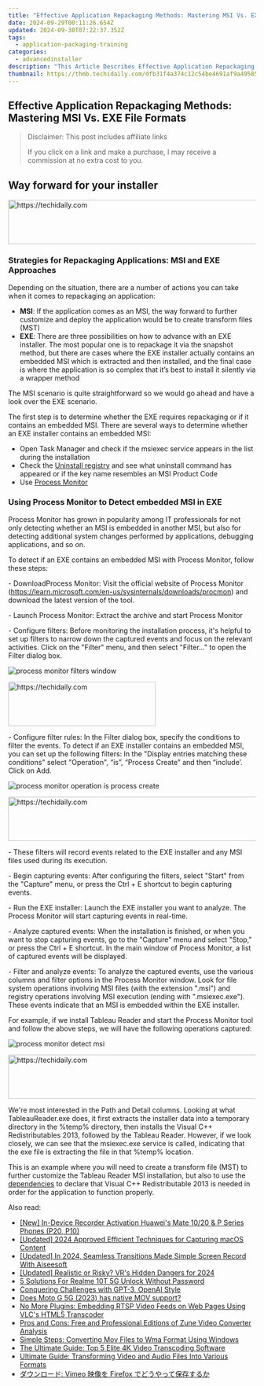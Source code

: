 ```yaml
---
title: "Effective Application Repackaging Methods: Mastering MSI Vs. EXE File Formats"
date: 2024-09-29T00:11:26.654Z
updated: 2024-09-30T07:22:37.352Z
tags:
  - application-packaging-training
categories:
  - advancedinstaller
description: "This Article Describes Effective Application Repackaging Methods: Mastering MSI Vs. EXE File Formats"
thumbnail: https://thmb.techidaily.com/dfb31f4a374c12c54be4691af9a495853d8fa50fd8b2538ecaa291b275493185.jpg
---
```


## Effective Application Repackaging Methods: Mastering MSI Vs. EXE File Formats

>  Disclaimer: This post includes affiliate links
>
>  If you click on a link and make a purchase, I may receive a commission at no extra cost to you.
>

## Way forward for your installer

<!-- affiliate ads begin -->
<a href="https://aligracehair.sjv.io/c/5597632/1902324/19272" target="_top" id="1902324">
  <img src="//a.impactradius-go.com/display-ad/19272-1902324" border="0" alt="https://techidaily.com" width="728" height="90"/>
</a>
<img height="0" width="0" src="https://aligracehair.sjv.io/i/5597632/1902324/19272" style="position:absolute;visibility:hidden;" border="0" />
<!-- affiliate ads end -->

### Strategies for Repackaging Applications: MSI and EXE Approaches

Depending on the situation, there are a number of actions you can take when it comes to repackaging an application:

* **MSI**: If the application comes as an MSI, the way forward to further customize and deploy the application would be to create transform files (MST)
* **EXE**: There are three possibilities on how to advance with an EXE installer. The most popular one is to repackage it via the snapshot method, but there are cases where the EXE installer actually contains an embedded MSI which is extracted and then installed, and the final case is where the application is so complex that it’s best to install it silently via a wrapper method

The MSI scenario is quite straightforward so we would go ahead and have a look over the EXE scenario.

The first step is to determine whether the EXE requires repackaging or if it contains an embedded MSI. There are several ways to determine whether an EXE installer contains an embedded MSI:

* Open Task Manager and check if the msiexec service appears in the list during the installation
* Check the [Uninstall registry](https://tools.techidaily.com/advancedinstaller/products/) and see what uninstall command has appeared or if the key name resembles an MSI Product Code
* Use [Process Monitor](https://learn.microsoft.com/en-us/sysinternals/downloads/procmon "Process Monitor")

### Using Process Monitor to Detect embedded MSI in EXE

Process Monitor has grown in popularity among IT professionals for not only detecting whether an MSI is embedded in another MSI, but also for detecting additional system changes performed by applications, debugging applications, and so on.

To detect if an EXE contains an embedded MSI with Process Monitor, follow these steps:

\- DownloadProcess Monitor: Visit the official website of Process Monitor (<https://learn.microsoft.com/en-us/sysinternals/downloads/procmon>) and download the latest version of the tool. 

\- Launch Process Monitor: Extract the archive and start Process Monitor

\- Configure filters: Before monitoring the installation process, it's helpful to set up filters to narrow down the captured events and focus on the relevant activities. Click on the "Filter" menu, and then select "Filter..." to open the Filter dialog box.

![process monitor filters window](https://cdn.advancedinstaller.com/img/repackaging-action-steps/process-monitor-filters-window.png "process monitor filters window")  

<!-- affiliate ads begin -->
<a href="https://aligracehair.sjv.io/c/5597632/1925544/19272" target="_top" id="1925544">
  <img src="//a.impactradius-go.com/display-ad/19272-1925544" border="0" alt="https://techidaily.com" width="300" height="90"/>
</a>
<img height="0" width="0" src="https://aligracehair.sjv.io/i/5597632/1925544/19272" style="position:absolute;visibility:hidden;" border="0" />
<!-- affiliate ads end -->

\- Configure filter rules: In the Filter dialog box, specify the conditions to filter the events. To detect if an EXE installer contains an embedded MSI, you can set up the following filters: In the "Display entries matching these conditions" select "Operation", “is”, “Process Create” and then “include’. Click on Add.

![process monitor operation is process create](https://cdn.advancedinstaller.com/img/repackaging-action-steps/process-monitor-operation-is-process-create.png "process monitor operation is process create")  

<!-- affiliate ads begin -->
<a href="https://aligracehair.sjv.io/c/5597632/2006960/19272" target="_top" id="2006960">
  <img src="//a.impactradius-go.com/display-ad/19272-2006960" border="0" alt="https://techidaily.com" width="728" height="90"/>
</a>
<img height="0" width="0" src="https://aligracehair.sjv.io/i/5597632/2006960/19272" style="position:absolute;visibility:hidden;" border="0" />
<!-- affiliate ads end -->

\- These filters will record events related to the EXE installer and any MSI files used during its execution.

\- Begin capturing events: After configuring the filters, select "Start" from the "Capture" menu, or press the Ctrl + E shortcut to begin capturing events.

\- Run the EXE installer: Launch the EXE installer you want to analyze. The Process Monitor will start capturing events in real-time.

\- Analyze captured events: When the installation is finished, or when you want to stop capturing events, go to the "Capture" menu and select "Stop," or press the Ctrl + E shortcut. In the main window of Process Monitor, a list of captured events will be displayed.

\- Filter and analyze events: To analyze the captured events, use the various columns and filter options in the Process Monitor window. Look for file system operations involving MSI files (with the extension ".msi") and registry operations involving MSI execution (ending with ".msiexec.exe"). These events indicate that an MSI is embedded within the EXE installer.

For example, if we install Tableau Reader and start the Process Monitor tool and follow the above steps, we will have the following operations captured:

![process monitor detect msi](https://cdn.advancedinstaller.com/img/repackaging-action-steps/process-monitor-detect-msi.png "process monitor detect msi")  

<!-- affiliate ads begin -->
<a href="https://malaysia-healthcare-travel-council.pxf.io/c/5597632/1557747/17382" target="_top" id="1557747">
  <img src="//a.impactradius-go.com/display-ad/17382-1557747" border="0" alt="https://techidaily.com" width="728" height="90"/>
</a>
<img height="0" width="0" src="https://malaysia-healthcare-travel-council.pxf.io/i/5597632/1557747/17382" style="position:absolute;visibility:hidden;" border="0" />
<!-- affiliate ads end -->

We're most interested in the Path and Detail columns. Looking at what TableauReader.exe does, it first extracts the installer data into a temporary directory in the %temp% directory, then installs the Visual C++ Redistributables 2013, followed by the Tableau Reader. However, if we look closely, we can see that the msiexec.exe service is called, indicating that the exe file is extracting the file in that %temp% location.

This is an example where you will need to create a transform file (MST) to further customize the Tableau Reader MSI installation, but also to use the [dependencies](https://tools.techidaily.com/advancedinstaller/products/) to declare that Visual C++ Redistributable 2013 is needed in order for the application to function properly.

<ins class="adsbygoogle"
     style="display:block"
     data-ad-format="autorelaxed"
     data-ad-client="ca-pub-7571918770474297"
     data-ad-slot="1223367746"></ins>

<ins class="adsbygoogle"
     style="display:block"
     data-ad-client="ca-pub-7571918770474297"
     data-ad-slot="8358498916"
     data-ad-format="auto"
     data-full-width-responsive="true"></ins>

<span class="atpl-alsoreadstyle">Also read:</span>
<div><ul>
<li><a href="https://screen-mirroring-recording.techidaily.com/new-in-device-recorder-activation-huaweis-mate-1020-and-p-series-phones-p20-p10/"><u>[New] In-Device Recorder Activation Huawei's Mate 10/20 & P Series Phones (P20, P10)</u></a></li>
<li><a href="https://desktop-recording.techidaily.com/updated-2024-approved-efficient-techniques-for-capturing-macos-content/"><u>[Updated] 2024 Approved Efficient Techniques for Capturing macOS Content</u></a></li>
<li><a href="https://screen-sharing-recording.techidaily.com/updated-in-2024-seamless-transitions-made-simple-screen-record-with-aiseesoft/"><u>[Updated] In 2024, Seamless Transitions Made Simple Screen Record With Aiseesoft</u></a></li>
<li><a href="https://fox-hovers.techidaily.com/updated-realistic-or-risky-vrs-hidden-dangers-for-2024/"><u>[Updated] Realistic or Risky? VR's Hidden Dangers for 2024</u></a></li>
<li><a href="https://easy-unlock-android.techidaily.com/5-solutions-for-realme-10t-5g-unlock-without-password-by-drfone-android/"><u>5 Solutions For Realme 10T 5G Unlock Without Password</u></a></li>
<li><a href="https://tech-revival.techidaily.com/conquering-challenges-with-gpt-3-openai-style/"><u>Conquering Challenges with GPT-3, OpenAI Style</u></a></li>
<li><a href="https://phone-solutions.techidaily.com/does-moto-g-5g-2023-has-native-mov-support-by-aiseesoft-video-converter-play-mov-on-android/"><u>Does Moto G 5G (2023) has native MOV support?</u></a></li>
<li><a href="https://win-updates.techidaily.com/no-more-plugins-embedding-rtsp-video-feeds-on-web-pages-using-vlcs-html5-transcoder/"><u>No More Plugins: Embedding RTSP Video Feeds on Web Pages Using VLC's HTML5 Transcoder</u></a></li>
<li><a href="https://win-updates.techidaily.com/pros-and-cons-free-and-professional-editions-of-zune-video-converter-analysis/"><u>Pros and Cons: Free and Professional Editions of Zune Video Converter Analysis</u></a></li>
<li><a href="https://win-updates.techidaily.com/simple-steps-converting-mov-files-to-wma-format-using-windows/"><u>Simple Steps: Converting Mov Files to Wma Format Using Windows</u></a></li>
<li><a href="https://win-updates.techidaily.com/the-ultimate-guide-top-5-elite-4k-video-transcoding-software/"><u>The Ultimate Guide: Top 5 Elite 4K Video Transcoding Software</u></a></li>
<li><a href="https://win-updates.techidaily.com/ultimate-guide-transforming-video-and-audio-files-into-various-formats/"><u>Ultimate Guide: Transforming Video and Audio Files Into Various Formats</u></a></li>
<li><a href="https://win-updates.techidaily.com/1726027350128-vimeo-firefox/"><u>ダウンロード: Vimeo 映像を Firefox でどうやって保存するか</u></a></li>
</ul></div>

